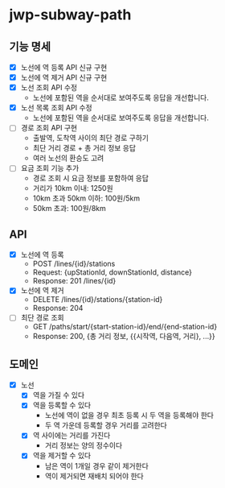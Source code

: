 # jwp-subway-path

## 기능 명세

- [x] 노선에 역 등록 API 신규 구현
- [x] 노선에 역 제거 API 신규 구현
- [x] 노선 조회 API 수정
    - 노선에 포함된 역을 순서대로 보여주도록 응답을 개선합니다.
- [x] 노선 목록 조회 API 수정
    - 노선에 포함된 역을 순서대로 보여주도록 응답을 개선합니다.
- [ ] 경로 조회 API 구현
    - 출발역, 도착역 사이의 최단 경로 구하기
    - 최단 거리 경로 + 총 거리 정보 응답
    - 여러 노선의 환승도 고려
- [ ] 요금 조회 기능 추가
    - 경로 조회 시 요금 정보를 포함하여 응답
    - 거리가 10km 이내: 1250원
    - 10km 초과 50km 이하: 100원/5km
    - 50km 초과: 100원/8km

## API

- [x] 노선에 역 등록
    - POST /lines/{id}/stations
    - Request: {upStationId, downStationId, distance}
    - Response: 201 /lines/{id}
- [x] 노선에 역 제거
    - DELETE /lines/{id}/stations/{station-id}
    - Response: 204
- [ ] 최단 경로 조회
    - GET /paths/start/{start-station-id}/end/{end-station-id}
    - Response: 200, {총 거리 정보, {{시작역, 다음역, 거리}, ...}}

## 도메인

- [x] 노선
    - [x] 역을 가질 수 있다
    - [x] 역을 등록할 수 있다
        - 노선에 역이 없을 경우 최초 등록 시 두 역을 등록해야 한다
        - 두 역 가운데 등록할 경우 거리를 고려한다
    - [x] 역 사이에는 거리를 가진다
        - 거리 정보는 양의 정수이다
    - [x] 역을 제거할 수 있다
        - 남은 역이 1개일 경우 같이 제거한다
        - 역이 제거되면 재배치 되어야 한다
